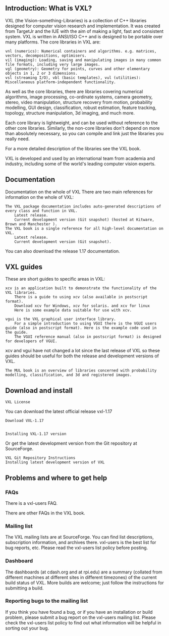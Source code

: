 ## Introduction: What is VXL?
VXL (the Vision-something-Libraries) is a collection of C++ libraries designed for computer vision research and implementation. It was created from TargetJr and the IUE with the aim of making a light, fast and consistent system. VXL is written in ANSI/ISO C++ and is designed to be portable over many platforms. The core libraries in VXL are:

    vnl (numerics): Numerical containers and algorithms. e.g. matrices, vectors, decompositions, optimisers.
    vil (imaging): Loading, saving and manipulating images in many common file formats, including very large images.
    vgl (geometry): Geometry for points, curves and other elementary objects in 1, 2 or 3 dimensions.
    vsl (streaming I/O), vbl (basic templates), vul (utilities): Miscellaneous platform-independent functionality.

As well as the core libraries, there are libraries covering numerical algorithms, image processing, co-ordinate systems, camera geometry, stereo, video manipulation, structure recovery from motion, probability modelling, GUI design, classification, robust estimation, feature tracking, topology, structure manipulation, 3d imaging, and much more.

Each core library is lightweight, and can be used without reference to the other core libraries. Similarly, the non-core libraries don't depend on more than absolutely necessary, so you can compile and link just the libraries you really need.

For a more detailed description of the libraries see the VXL book.

VXL is developed and used by an international team from academia and industry, including some of the world's leading computer vision experts.

## Documentation
Documentation on the whole of VXL
There are two main references for information on the whole of VXL:

    The VXL package documentation includes auto-generated descriptions of every class and function in VXL.
        Latest release.
        Current development version (Git snapshot) (hosted at Kitware, Brown and Manchester ).
    The VXL book is a single reference for all high-level documentation on VXL.
        Latest release.
        Current development version (Git snapshot).

You can also download the release 1.17 documentation.

## VXL guides
These are short guides to specific areas in VXL:

    xcv is an application built to demonstrate the functionality of the VXL libraries.
        There is a guide to using xcv (also available in postscript format).
        Download xcv for Windows, xcv for solaris. and xcv for linux
        Here is some example data suitable for use with xcv.

    vgui is the VXL graphical user interface library.
        For a simple introduction to using VGUI there is the VGUI users guide (also in postscript format). Here is the example code used in the guide.
        The VGUI reference manual (also in postscript format) is designed for developers of VGUI.

xcv and vgui have not changed a lot since the last release of VXL so these guides should be useful for both the release and development versions of VXL.

    The MUL book is an overview of libraries concerned with probability modelling, classification, and 3d and registered images.

## Download and install

    VXL License

You can download the latest official release vxl-1.17

    Download VXL-1.17


    Installing VXL-1.17 version

Or get the latest development version from the Git repository at SourceForge.

    VXL Git Repository Instructions
    Installing latest development version of VXL

## Problems and where to get help
### FAQs

There is a vxl-users FAQ.

There are other FAQs in the VXL book.

### Mailing list

The VXL mailing lists are at SourceForge. You can find list descriptions, subscription information, and archives there. vxl-users is the best list for bug reports, etc. Please read the vxl-users list policy before posting.

### Dashboard

The dashboards (at cdash.org and at rpi.edu) are a summary (collated from different machines at different sites in different timezones) of the current build status of VXL. More builds are welcome; just follow the instructions for submitting a build.

### Reporting bugs to the mailing list

If you think you have found a bug, or if you have an installation or build problem, please submit a bug report on the vxl-users mailing list. Please check the vxl-users list policy to find out what information will be helpful in sorting out your bug.
